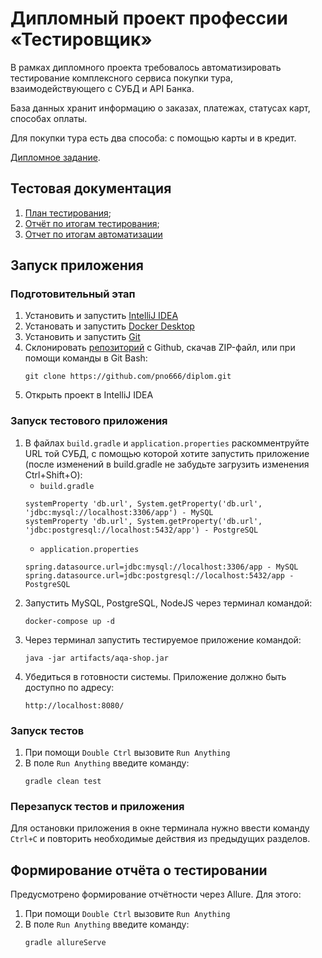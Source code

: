 # Дипломный проект профессии «Тестировщик»

В рамках дипломного проекта требовалось автоматизировать тестирование комплексного сервиса покупки тура,
взаимодействующего с СУБД и API Банка.

База данных хранит информацию о заказах, платежах, статусах карт, способах оплаты.

Для покупки тура есть два способа: с помощью карты и в кредит.

[Дипломное задание](https://github.com/netology-code/qa-diploma).

## Тестовая документация

1. [План тестирования](https://github.com/pno666/diplom/blob/main/documents/Plan.md);
1. [Отчёт по итогам тестирования](https://github.com/pno666/diplom/blob/main/documents/Report.md);
1. [Отчет по итогам автоматизации](https://github.com/pno666/diplom/blob/main/documents/Summary.md)

## Запуск приложения

### Подготовительный этап

1. Установить и запустить [IntelliJ IDEA](https://www.jetbrains.com/ru-ru/idea/)
1. Установать и запустить [Docker Desktop](https://www.docker.com/)
1. Установить и запустить [Git](https://git-scm.com/downloads)
1. Склонировать [репозиторий](https://github.com/pno666/diplom) с Github, скачав ZIP-файл, или при помощи команды в Git
   Bash:
   ```
   git clone https://github.com/pno666/diplom.git
   ```
1. Открыть проект в IntelliJ IDEA

### Запуск тестового приложения

1. В файлах `build.gradle` и `application.properties` раскомментруйте URL той СУБД, с помощью которой хотите запустить
   приложение (после изменений в build.gradle не забудьте загрузить изменения Ctrl+Shift+O):
    * `build.gradle`
   ``` 
   systemProperty 'db.url', System.getProperty('db.url', 'jdbc:mysql://localhost:3306/app') - MySQL
   systemProperty 'db.url', System.getProperty('db.url', 'jdbc:postgresql://localhost:5432/app') - PostgreSQL
   ```
    * `application.properties`
   ```
   spring.datasource.url=jdbc:mysql://localhost:3306/app - MySQL
   spring.datasource.url=jdbc:postgresql://localhost:5432/app - PostgreSQL
   ```
1. Запустить MySQL, PostgreSQL, NodeJS через терминал командой:
   ```
   docker-compose up -d
   ```
1. Через терминал запустить тестируемое приложение командой:
   ```
   java -jar artifacts/aqa-shop.jar
   ```
1. Убедиться в готовности системы. Приложение должно быть доступно по адресу:
   ```
   http://localhost:8080/
   ```

### Запуск тестов

1. При помощи `Double Ctrl` вызовите `Run Anything`
2. В поле `Run Anything` введите команду:
   ```
   gradle clean test
   ```

### Перезапуск тестов и приложения

Для остановки приложения в окне терминала нужно ввести команду `Ctrl+С` и повторить необходимые действия из предыдущих
разделов.

## Формирование отчёта о тестировании

Предусмотрено формирование отчётности через Allure. Для этого:

1. При помощи `Double Ctrl` вызовите `Run Anything`
2. В поле `Run Anything` введите команду:
   ```
   gradle allureServe
   ```